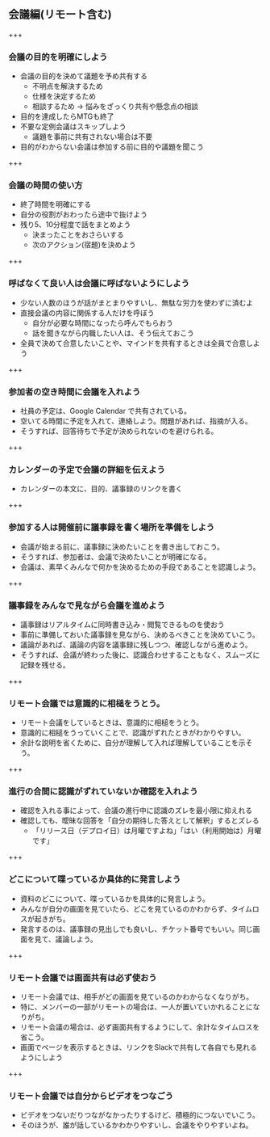 ## 会議編(リモート含む)

+++

### 会議の目的を明確にしよう

* 会議の目的を決めて議題を予め共有する
    * 不明点を解決するため
    * 仕様を決定するため
    * 相談するため -> 悩みをざっくり共有や懸念点の相談
* 目的を達成したらMTGも終了
* 不要な定例会議はスキップしよう
    * 議題を事前に共有されない場合は不要
* 目的がわからない会議は参加する前に目的や議題を聞こう

+++

### 会議の時間の使い方

* 終了時間を明確にする
* 自分の役割がおわったら途中で抜けよう
* 残り5、10分程度で話をまとめよう
    * 決まったことをおさらいする
    * 次のアクション(宿題)を決めよう

+++

### 呼ばなくて良い人は会議に呼ばないようにしよう

* 少ない人数のほうが話がまとまりやすいし、無駄な労力を使わずに済むよ
* 直接会議の内容に関係する人だけを呼ぼう
    * 自分が必要な時間になったら呼んでもらおう
    * 話を聞きながら内職したい人は、そう伝えておこう
* 全員で決めて合意したいことや、マインドを共有するときは全員で合意しよう

+++

### 参加者の空き時間に会議を入れよう

* 社員の予定は、Google Calendar で共有されている。
* 空いてる時間に予定を入れて、連絡しよう。問題があれば、指摘が入る。
* そうすれば、回答待ちで予定が決められないのを避けられる。

+++

### カレンダーの予定で会議の詳細を伝えよう

* カレンダーの本文に、目的、議事録のリンクを書く

+++

### 参加する人は開催前に議事録を書く場所を準備をしよう

* 会議が始まる前に、議事録に決めたいことを書き出しておこう。
* そうすれば、参加者は、会議で決めたいことが明確になる。
* 会議は、素早くみんなで何かを決めるための手段であることを認識しよう。

+++

### 議事録をみんなで見ながら会議を進めよう

* 議事録はリアルタイムに同時書き込み・閲覧できるものを使おう
* 事前に準備しておいた議事録を見ながら、決めるべきことを決めていこう。
* 議論があれば、議論の内容を議事録に残しつつ、確認しながら進めよう。
* そうすれば、会議が終わった後に、認識合わせすることもなく、スムーズに記録を残せる。

+++


### リモート会議では意識的に相槌をうとう。

* リモート会議をしているときは、意識的に相槌をうとう。
* 意識的に相槌をうっていくことで、認識がずれたときがわかりやすい。
* 余計な説明を省くために、自分が理解して入れば理解していることを示そう。

+++

### 進行の合間に認識がずれていないか確認を入れよう

* 確認を入れる事によって、会議の進行中に認識のズレを最小限に抑えれる
* 確認しても、曖昧な回答を「自分の期待した答えとして解釈」するとズレる
    * 「リリース日（デプロイ日）は月曜ですよね」「はい（利用開始は）月曜です」

+++

### どこについて喋っているか具体的に発言しよう

* 資料のどこについて、喋っているかを具体的に発言しよう。
* みんなが自分の画面を見ていたら、どこを見ているのかわからず、タイムロスが起きがち。
* 発言するのは、議事録の見出しでも良いし、チケット番号でもいい。同じ画面を見て、議論しよう。


+++

### リモート会議では画面共有は必ず使おう

* リモート会議では、相手がどの画面を見ているのかわからなくなりがち。
* 特に、メンバーの一部がリモートの場合は、一人が置いていかれることになりがち。
* リモート会議の場合は、必ず画面共有するようにして、余計なタイムロスを省こう。
* 画面でページを表示するときは、リンクをSlackで共有して各自でも見れるようにしよう

+++

### リモート会議では自分からビデオをつなごう

* ビデオをつないだりつながなかったりするけど、積極的につないでいこう。
* そのほうが、誰が話しているかわかりやすいし、会議をやりやすいよね。

